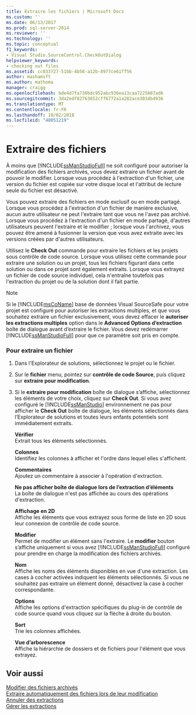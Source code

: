 ```yaml
---
title: Extraire les fichiers | Microsoft Docs
ms.custom: ''
ms.date: 06/13/2017
ms.prod: sql-server-2014
ms.reviewer: ''
ms.technology: ''
ms.topic: conceptual
f1_keywords:
- Visual Studio.SourceControl.CheckOutDialog
helpviewer_keywords:
- checking out files
ms.assetid: cc033727-51bb-4b58-a12b-8977ce61ff56
author: mashamsft
ms.author: mathoma
manager: craigg
ms.openlocfilehash: bde4d7fa738bdc952abc936ea13caa7225887ad6
ms.sourcegitcommit: 3da2edf82763852cff6772a1a282ace3034b4936
ms.translationtype: MT
ms.contentlocale: fr-FR
ms.lasthandoff: 10/02/2018
ms.locfileid: "48051219"
---
```

# <a name="check-out-files"></a>Extraire des fichiers
  À moins que [!INCLUDE[ssManStudioFull](../includes/ssmanstudiofull-md.md)] ne soit configuré pour autoriser la modification des fichiers archivés, vous devez extraire un fichier avant de pouvoir le modifier. Lorsque vous procédez à l'extraction d'un fichier, une version du fichier est copiée sur votre disque local et l'attribut de lecture seule du fichier est désactivé.  
  
 Vous pouvez extraire des fichiers en mode exclusif ou en mode partagé. Lorsque vous procédez à l'extraction d'un fichier de manière exclusive, aucun autre utilisateur ne peut l'extraire tant que vous ne l'avez pas archivé. Lorsque vous procédez à l'extraction d'un fichier en mode partagé, d'autres utilisateurs peuvent l'extraire et le modifier ; lorsque vous l'archivez, vous pouvez être amené à fusionner la version que vous avez extraite avec les versions créées par d'autres utilisateurs.  
  
 Utilisez le **Check Out** commande pour extraire les fichiers et les projets sous contrôle de code source. Lorsque vous utilisez cette commande pour extraire une solution ou un projet, tous les fichiers figurant dans cette solution ou dans ce projet sont également extraits. Lorsque vous extrayez un fichier de code source individuel, cela n'entraîne toutefois pas l'extraction du projet ou de la solution dont il fait partie.  
  
> [!NOTE]  
>  Si le [!INCLUDE[msCoName](../includes/msconame-md.md)] base de données Visual SourceSafe pour votre projet est configuré pour autoriser les extractions multiples, et que vous souhaitez extraire un fichier exclusivement, vous devez effacer le **autoriser les extractions multiples** option dans le  **Advanced Options d’extraction** boîte de dialogue avant d’extraire le fichier. Vous devez redémarrer [!INCLUDE[ssManStudioFull](../includes/ssmanstudiofull-md.md)] pour que ce paramètre soit pris en compte.  
  
### <a name="to-check-out-a-file"></a>Pour extraire un fichier  
  
1.  Dans l'Explorateur de solutions, sélectionnez le projet ou le fichier.  
  
2.  Sur le **fichier** menu, pointez sur **contrôle de code Source**, puis cliquez sur **extraire pour modification**.  
  
3.  Si le **extraire pour modification** boîte de dialogue s’affiche, sélectionnez les éléments de votre choix, cliquez sur **Check Out**. Si vous avez configuré le [!INCLUDE[ssManStudio](../includes/ssmanstudio-md.md)] environnement ne pas pour afficher le **Check Out** boîte de dialogue, les éléments sélectionnés dans l’Explorateur de solutions et toutes leurs enfants potentiels sont immédiatement extraits.  
  
     **Vérifier**  
     Extrait tous les éléments sélectionnés.  
  
     **Colonnes**  
     Identifiez les colonnes à afficher et l'ordre dans lequel elles s'affichent.  
  
     **Commentaires**  
     Ajoutez un commentaire à associer à l'opération d'extraction.  
  
     **Ne pas afficher boîte de dialogue lors de l’extraction d’éléments**  
     La boîte de dialogue n'est pas affichée au cours des opérations d'extraction.  
  
     **Affichage en 2D**  
     Affiche les éléments que vous extrayez sous forme de liste en 2D sous leur connexion de contrôle de code source.  
  
     **Modifier**  
     Permet de modifier un élément sans l'extraire. Le **modifier** bouton s’affiche uniquement si vous avez [!INCLUDE[ssManStudioFull](../includes/ssmanstudiofull-md.md)] configuré pour prendre en charge la modification des fichiers archivés.  
  
     **Nom**  
     Affiche les noms des éléments disponibles en vue d'une extraction. Les cases à cocher activées indiquent les éléments sélectionnés. Si vous ne souhaitez pas extraire un élément donné, désactivez la case à cocher correspondante.  
  
     **Options**  
     Affiche les options d'extraction spécifiques du plug-in de contrôle de code source quand vous cliquez sur la flèche à droite du bouton.  
  
     **Sort**  
     Trie les colonnes affichées.  
  
     **Vue d’arborescence**  
     Affiche la hiérarchie de dossiers et de fichiers pour l'élément que vous extrayez.  
  
## <a name="see-also"></a>Voir aussi  
 [Modifier des fichiers archivés](../../2014/database-engine/edit-checked-in-files.md)   
 [Extraire automatiquement des fichiers lors de leur modification](../../2014/database-engine/automatically-check-out-files-upon-edit.md)   
 [Annuler des extractions](../../2014/database-engine/undo-checkouts.md)   
 [Gérer les extractions](../../2014/database-engine/manage-checkouts.md)  
  
  
